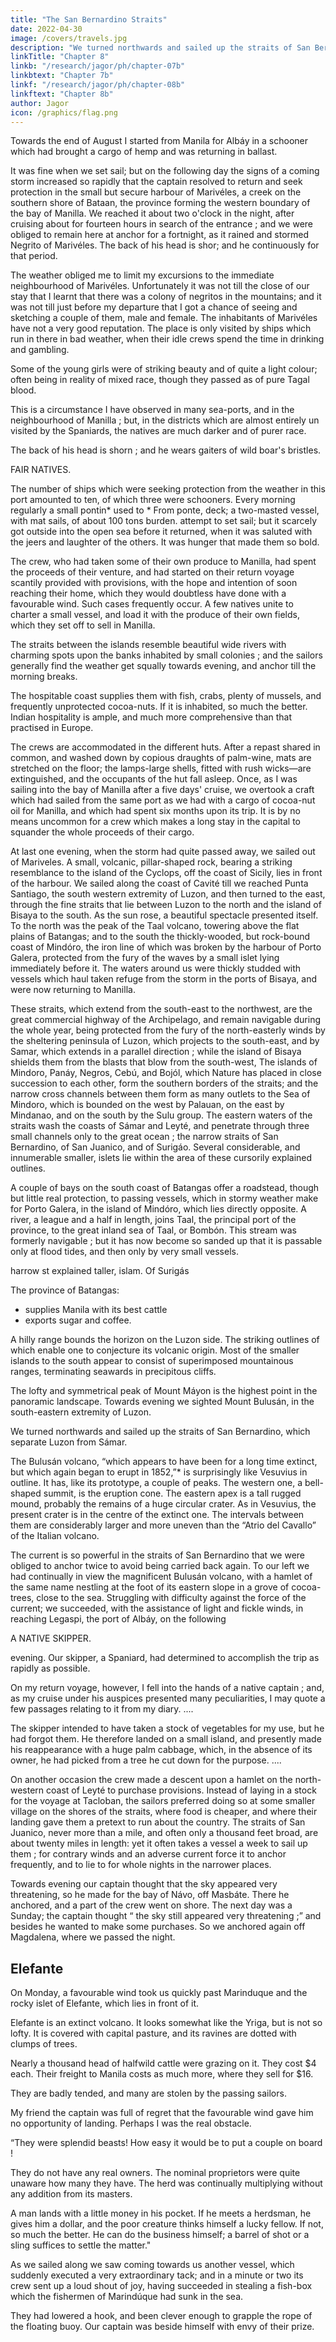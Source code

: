 ```yaml
---
title: "The San Bernardino Straits"
date: 2022-04-30
image: /covers/travels.jpg
description: "We turned northwards and sailed up the straits of San Bernardino, which separate Luzon from Sámar"
linkTitle: "Chapter 8"
linkb: "/research/jagor/ph/chapter-07b"
linkbtext: "Chapter 7b"
linkf: "/research/jagor/ph/chapter-08b"
linkftext: "Chapter 8b"
author: Jagor
icon: /graphics/flag.png
---
```



<!-- A TRIP TO ALBÁY.-MARIVÉLES.-SHIP TRAFFIC BETWEEN THE ISLANDS.—THE SAN

BERNARDINO STRAITS.—THE BULUSÁN VOLCANO.-LEGÁSPI.-SORSOGÓN. -->

Towards the end of August I started from Manila for Albáy in a schooner which had brought a cargo of hemp and was returning in ballast. 

It was fine when we set sail; but on the following day the signs of a coming storm increased so rapidly that the captain resolved to return and seek protection in the small but secure harbour of Marivéles, a creek on the southern shore of Bataan, the province forming the western boundary of the bay of Manilla. We reached it about two o'clock in the night, after cruising about for fourteen hours in search of the entrance ; and we were obliged to remain here at anchor for a fortnight, as it rained and stormed Negrito of Marivéles. The back of his head is shor; and he continuously for that period.

The weather obliged me to limit my excursions to the immediate neighbourhood of Marivéles. Unfortunately it was not till the close of our stay that I learnt that there was a colony of negritos in the mountains; and it was not till just before my departure that I got a chance of seeing and sketching a couple of them, male and female. The inhabitants of Marivéles have not a very good reputation. The place is only visited by ships which run in there in bad weather, when their idle crews spend the time in drinking and gambling. 

Some of the young girls were of striking beauty and of quite a light colour; often being in reality of mixed race, though they passed as of pure Tagal blood. 

This is a circumstance I have observed in many sea-ports, and in the neighbourhood of Manilla ; but, in the districts which are almost entirely un visited by the Spaniards, the natives are much darker and of purer race.

The back of his head is shorn ; and he wears gaiters of wild boar's bristles.

FAIR NATIVES.

The number of ships which were seeking protection from the weather in this port amounted to ten, of which three were schooners. Every morning regularly a small pontin* used to * From ponte, deck; a two-masted vessel, with mat sails, of about 100 tons burden. attempt to set sail; but it scarcely got outside into the open sea before it returned, when it was saluted with the jeers and laughter of the others. It was hunger that made them so bold. 

The crew, who had taken some of their own produce to Manilla, had spent the proceeds of their venture, and had started on their return voyage scantily provided with provisions, with the hope and intention of soon reaching their home, which they would doubtless have done with a favourable wind. Such cases frequently occur. A few natives unite to charter a small vessel, and load it with the produce of their own fields, which they set off to sell in Manilla.

The straits between the islands resemble beautiful wide rivers with charming spots upon the banks inhabited by small colonies ; and the sailors generally find the weather get squally towards evening, and anchor till the morning breaks.

The hospitable coast supplies them with fish, crabs, plenty of mussels, and frequently unprotected cocoa-nuts. If it is inhabited, so much the better. Indian hospitality is ample, and much more comprehensive than that practised in Europe. 

The crews are accommodated in the different huts. After a repast shared in common, and washed down by copious draughts of palm-wine, mats are stretched on the floor; the lamps-large shells, fitted with rush wicks—are extinguished, and the occupants of the hut fall asleep. Once, as I was sailing into the bay of Manilla after a five days' cruise, we overtook a craft which had sailed from the same port as we had with a cargo of cocoa-nut oil for Manilla, and which had spent six months upon its trip. It is by no means uncommon for a crew which makes a long stay in the capital to squander the whole proceeds of their cargo.

At last one evening, when the storm had quite passed away, we sailed out of Mariveles. A small, volcanic, pillar-shaped rock, bearing a striking resemblance to the island of the Cyclops, off the coast of Sicily, lies in front of the harbour. We sailed along the coast of Cavité till we reached Punta Santiago, the south western extremity of Luzon, and then turned to the east, through the fine straits that lie between Luzon to the north and the island of Bisaya to the south. As the sun rose, a beautiful spectacle presented itself. To the north was the peak of the Taal volcano, towering above the flat plains of Batangas; and to the south the thickly-wooded, but rock-bound coast of Mindóro, the iron line of which was broken by the harbour of Porto Galera, protected from the fury of the waves by a small islet lying immediately before it. The waters around us were thickly studded with vessels which haul taken refuge from the storm in the ports of Bisaya, and were now returning to Manilla.

These straits, which extend from the south-east to the northwest, are the great commercial highway of the Archipelago, and remain navigable during the whole year, being protected from the fury of the north-easterly winds by the sheltering peninsula of Luzon, which projects to the south-east, and by Samar, which extends in a parallel direction ; while the island of Bisaya shields them from the blasts that blow from the south-west, The islands of Mindoro, Panáy, Negros, Cebú, and Bojól, which Nature has placed in close succession to each other, form the southern borders of the straits; and the narrow cross channels between them form as many outlets to the Sea of Mindoro, which is bounded on the west by Palauan, on the east by Mindanao, and on the south by the Sulu group. The eastern waters of the straits wash the coasts of Sámar and Leyté, and penetrate through three small channels only to the great ocean ; the narrow straits of San Bernardino, of San Juanico, and of Surigáo. Several considerable, and innumerable smaller, islets lie within the area of these cursorily explained outlines.

A couple of bays on the south coast of Batangas offer a roadstead, though but little real protection, to passing vessels, which in stormy weather make for Porto Galera, in the island of Mindóro, which lies directly opposite. A river, a league and a half in length, joins Taal, the principal port of the province, to the great inland sea of Taal, or Bombón. This stream was formerly navigable ; but it has now become so sanded up that it is passable only at flood tides, and then only by very small vessels.

harrow st
explained taller, islam. Of Surigás


The province of Batangas:
- supplies Manila with its best cattle
- exports sugar and coffee.

A hilly range bounds the horizon on the Luzon side. The striking outlines of which enable one to conjecture its volcanic origin. Most of the smaller islands to the south appear to consist of superimposed mountainous ranges, terminating seawards in precipitous cliffs. 

The lofty and symmetrical peak of Mount Máyon is the highest point in the panoramic landscape. Towards evening we sighted Mount Bulusán, in the south-eastern extremity of Luzon. 

We turned northwards and sailed up the straits of San Bernardino, which separate Luzon from Sámar.

The Bulusán volcano, “which appears to have been for a long time extinct, but which again began to erupt in 1852,”* is surprisingly like Vesuvius in outline. It has, like its prototype, a couple of peaks. The western one, a bell-shaped summit, is the eruption cone. The eastern apex is a tall rugged mound, probably the remains of a huge circular crater. As in Vesuvius, the present crater is in the centre of the extinct one. The intervals between them are considerably larger and more uneven than the “Atrio del Cavallo” of the Italian volcano.

The current is so powerful in the straits of San Bernardino that we were obliged to anchor twice to avoid being carried back again. To our left we had continually in view the magnificent Bulusán volcano, with a hamlet of the same name nestling at the foot of its eastern slope in a grove of cocoa-trees, close to the sea. Struggling with difficulty against the force of the current; we succeeded, with the assistance of light and fickle winds, in reaching Legaspi, the port of Albáy, on the following

<!-- * Estado Geogr., p. 314. -->

A NATIVE SKIPPER.


evening. Our skipper, a Spaniard, had determined to accomplish the trip as rapidly as possible.

On my return voyage, however, I fell into the hands of a native captain ; and, as my cruise under his auspices presented many peculiarities, I may quote a few passages relating to it from my diary. .... 

The skipper intended to have taken a stock of vegetables for my use, but he had forgot them. He therefore landed on a small island, and presently made his reappearance with a huge palm cabbage, which, in the absence of its owner, he had picked from a tree he cut down for the purpose. .... 

On another occasion the crew made a descent upon a hamlet on the north-western coast of Leyté to purchase provisions. Instead of laying in a stock for the voyage at Tacloban, the sailors preferred doing so at some smaller village on the shores of the straits, where food is cheaper, and where their landing gave them a pretext to run about the country. The straits of San Juanico, never more than a mile, and often only a thousand feet broad, are about twenty miles in length: yet it often takes a vessel a week to sail up them ; for contrary winds and an adverse current force it to anchor frequently, and to lie to for whole nights in the narrower places. 

Towards evening our captain thought that the sky appeared very threatening, so he made for the bay of Návo, off Masbáte. There he anchored, and a part of the crew went on shore. The next day was a Sunday; the captain thought “ the sky still appeared very threatening ;” and besides he wanted to make some purchases. So we anchored again off Magdalena, where we passed the night.

## Elefante

On Monday, a favourable wind took us quickly past Marinduque and the rocky islet of Elefante, which lies in front of it. 

Elefante is an extinct volcano. It looks somewhat like the Yriga, but is not so lofty. It is covered with capital pasture, and its ravines are dotted with clumps of trees. 

Nearly a thousand head of halfwild cattle were grazing on it. They cost $4 each. Their freight to Manila costs as much more, where they sell for $16. 

They are badly tended, and many are stolen by the passing sailors. 

My friend the captain was full of regret that the favourable wind gave him no opportunity of landing. Perhaps I was the real obstacle. 

“They were splendid beasts! How easy it would be to put a couple on board ! 

They do not have any real owners. The nominal proprietors were quite unaware how many they have. The herd was continually multiplying without any addition from its masters. 

A man lands with a little money in his pocket. If he meets a herdsman, he gives him a dollar, and the poor creature thinks himself a lucky fellow. If not, so much the better. He can do the business himself; a barrel of shot or a sling suffices to settle the matter."

As we sailed along we saw coming towards us another vessel, which suddenly executed a very extraordinary tack; and in a minute or two its crew sent up a loud shout of joy, having succeeded in stealing a fish-box which the fishermen of Marindúque had sunk in the sea. 

They had lowered a hook, and been clever enough to grapple the rope of the floating buoy. Our captain was beside himself with envy of their prize.


